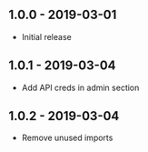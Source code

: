 ## 1.0.0 - 2019-03-01

- Initial release

## 1.0.1 - 2019-03-04

- Add API creds in admin section

## 1.0.2 - 2019-03-04

- Remove unused imports


